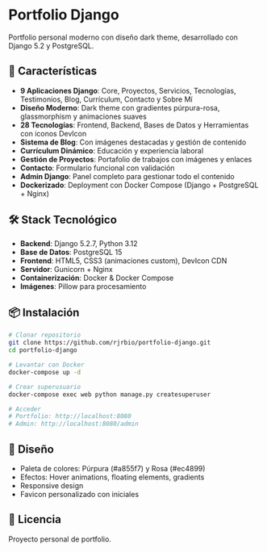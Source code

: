 # Portfolio Django

Portfolio personal moderno con diseño dark theme, desarrollado con Django 5.2 y PostgreSQL.

## 🚀 Características

- **9 Aplicaciones Django**: Core, Proyectos, Servicios, Tecnologías, Testimonios, Blog, Currículum, Contacto y Sobre Mí
- **Diseño Moderno**: Dark theme con gradientes púrpura-rosa, glassmorphism y animaciones suaves
- **28 Tecnologías**: Frontend, Backend, Bases de Datos y Herramientas con iconos DevIcon
- **Sistema de Blog**: Con imágenes destacadas y gestión de contenido
- **Currículum Dinámico**: Educación y experiencia laboral
- **Gestión de Proyectos**: Portafolio de trabajos con imágenes y enlaces
- **Contacto**: Formulario funcional con validación
- **Admin Django**: Panel completo para gestionar todo el contenido
- **Dockerizado**: Deployment con Docker Compose (Django + PostgreSQL + Nginx)

## 🛠️ Stack Tecnológico

- **Backend**: Django 5.2.7, Python 3.12
- **Base de Datos**: PostgreSQL 15
- **Frontend**: HTML5, CSS3 (animaciones custom), DevIcon CDN
- **Servidor**: Gunicorn + Nginx
- **Containerización**: Docker & Docker Compose
- **Imágenes**: Pillow para procesamiento

## 📦 Instalación

```bash
# Clonar repositorio
git clone https://github.com/rjrbio/portfolio-django.git
cd portfolio-django

# Levantar con Docker
docker-compose up -d

# Crear superusuario
docker-compose exec web python manage.py createsuperuser

# Acceder
# Portfolio: http://localhost:8080
# Admin: http://localhost:8080/admin
```

## 🎨 Diseño

- Paleta de colores: Púrpura (#a855f7) y Rosa (#ec4899)
- Efectos: Hover animations, floating elements, gradients
- Responsive design
- Favicon personalizado con iniciales <RJ/>

## 📝 Licencia

Proyecto personal de portfolio.
